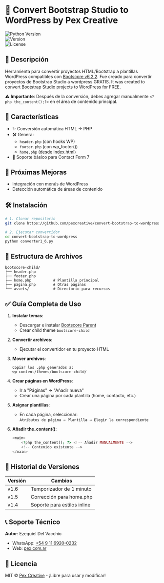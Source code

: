 # 🚀 Convert Bootstrap Studio to WordPress by Pex Creative  
![Python Version](https://img.shields.io/badge/python-3.6%2B-blue)  
![Version](https://img.shields.io/badge/version-1.6-orange)  
![License](https://img.shields.io/badge/license-MIT-green)  

## 📝 Descripción  
Herramienta para convertir proyectos HTML/Bootstrap a plantillas WordPress compatibles con [Bootscore v6.2.2](https://bootscore.me/).
Fue creado para convertir proyectos de Bootstrap Studio a wordpress GRATIS.
It was created to convert Bootstrap Studio projects to WordPress for FREE.


⚠️ **Importante**: Después de la conversión, debes agregar manualmente `<?php the_content();?>` en el área de contenido principal.  

## 🌟 Características  
- ✨ Conversión automática HTML → PHP  
- 🛠️ Genera:  
  - `header.php` (con hooks WP)  
  - `footer.php` (con wp_footer())  
  - `home.php` (desde index.html)  
- 📝 Soporte básico para Contact Form 7  

## 🚧 Próximas Mejoras  
- Integración con menús de WordPress  
- Detección automática de áreas de contenido  

## 🛠️ Instalación  
```bash  
# 1. Clonar repositorio  
git clone https://github.com/pexcreative/convert-bootstrap-to-wordpress.git

# 2. Ejecutar convertidor  
cd convert-bootstrap-to-wordpress  
python converter1_6.py
```  

## 📂 Estructura de Archivos  
```
bootscore-child/  
├── header.php  
├── footer.php  
├── home.php          # Plantilla principal  
├── pagina.php        # Otras páginas  
└── assets/           # Directorio para recursos  
```  

## ✅ Guía Completa de Uso  

1. **Instalar temas**:  
   - Descargar e instalar [Bootscore Parent](https://bootscore.me/)  
   - Crear child theme `bootscore-child`  

2. **Convertir archivos**:  
   - Ejecutar el convertidor en tu proyecto HTML  

3. **Mover archivos**:  
   ```  
   Copiar los .php generados a:  
   wp-content/themes/bootscore-child/  
   ```  

4. **Crear páginas en WordPress**:  
   - Ir a "Páginas" → "Añadir nueva"  
   - Crear una página por cada plantilla (home, contacto, etc.)  

5. **Asignar plantillas**:  
   - En cada página, seleccionar:  
     `Atributos de página → Plantilla → Elegir la correspondiente`  

6. **Añadir the_content()**:  
   ```php  
   <main>  
       <?php the_content(); ?> <!-- Añadir MANUALMENTE -->  
       <!-- Contenido existente -->  
   </main>  
   ```  

## 📜 Historial de Versiones  
| Versión | Cambios |  
|---------|---------|  
| v1.6 | Temporizador de 1 minuto |  
| v1.5 | Corrección para home.php |  
| v1.4 | Soporte para estilos inline |  

## 📞 Soporte Técnico  
**Autor**: Ezequiel Del Vacchio  
- WhatsApp: [+54 9 11 6920-0232](https://wa.me/+5491169200232)  
- Web: [pex.com.ar](https://pex.com.ar/desarrollo-apps/)  

## 📄 Licencia  
MIT © [Pex Creative](https://pex.com.ar/desarrollo-apps/) - ¡Libre para usar y modificar!